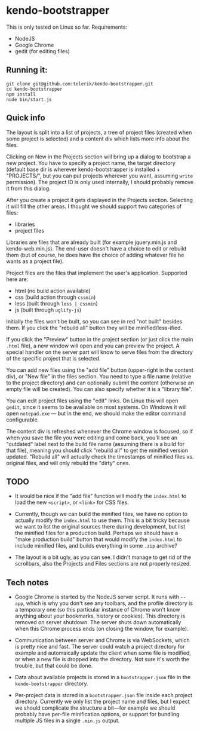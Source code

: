 kendo-bootstrapper
==================

This is only tested on Linux so far.  Requirements:

- NodeJS
- Google Chrome
- gedit (for editing files)

## Running it:

    git clone git@github.com:telerik/kendo-bootstrapper.git
    cd kendo-bootstrapper
    npm install
    node bin/start.js

## Quick info

The layout is split into a list of projects, a tree of project files
(created when some project is selected) and a content div which lists more
info about the files.

Clicking on New in the Projects section will bring up a dialog to bootstrap
a new project.  You have to specify a project name, the target directory
(default base dir is wherever kendo-bootstrapper is installed + "PROJECTS/",
but you can put projects wherever you want, assuming `write` permission).
The project ID is only used internally, I should probably remove it from
this dialog.

After you create a project it gets displayed in the Projects section.
Selecting it will fill the other areas.  I thought we should support two
categories of files:

- libraries
- project files

Libraries are files that are already built (for example jquery.min.js and
kendo-web.min.js).  The end-user doesn't have a choice to edit or rebuild
them (but of course, he does have the choice of adding whatever file he
wants as a project file).

Project files are the files that implement the user's application.
Supported here are:

- html (no build action available)
- css (build action through `cssmin`)
- less (built through `less | cssmin`)
- js (built through `uglify-js`)

Initially the files won't be built, so you can see in red "not built"
besides them.  If you click the "rebuild all" button they will be
minified/less-ified.

If you click the "Preview" button in the project section (or just click the
main `.html` file), a new window will open and you can preview the project.
A special handler on the server part will know to serve files from the
directory of the specific project that is selected.

You can add new files using the "add file" button (upper-right in the
content div), or "New file" in the files section.  You need to type a file
name (relative to the project directory) and can optionally submit the
content (otherwise an empty file will be created).  You can also specify
whether it is a "library file".

You can edit project files using the "edit" links.  On Linux this will open
`gedit`, since it seems to be available on most systems.  On Windows it will
open `notepad.exe` — but in the end, we should make the editor command
configurable.

The content div is refreshed whenever the Chrome window is focused, so if
when you save the file you were editing and come back, you'll see an
"outdated" label next to the build file name (assuming there is a build for
that file), meaning you should click "rebuild all" to get the minified
version updated.  "Rebuild all" will actually check the timestamps of
minified files vs. original files, and will only rebuild the "dirty" ones.

## TODO

- It would be nice if the "add file" function will modify the `index.html`
  to load the new `<script>`, or `<link>` for CSS files.

- Currently, though we can build the minified files, we have no option to
  actually modify the `index.html` to use them.  This is a bit tricky
  because we want to list the original sources there during development, but
  list the minified files for a production build.  Perhaps we should have a
  "make production build" button that would modify the `index.html` to
  include minified files, and builds everything in some `.zip` archive?

- The layout is a bit ugly, as you can see.  I didn't manage to get rid of
  the scrollbars, also the Projects and Files sections are not properly
  resized.

## Tech notes

- Google Chrome is started by the NodeJS server script.  It runs with
  `--app`, which is why you don't see any toolbars, and the profile
  directory is a temporary one (so this particular instance of Chrome won't
  know anything about your bookmarks, history or cookies).  This directory
  is removed on server shutdown.  The server shuts down automatically when
  this Chrome process ends (on closing the window, for example).

- Communication between server and Chrome is via WebSockets, which is pretty
  nice and fast.  The server could watch a project directory for example and
  automaically update the client when some file is modified, or when a new
  file is dropped into the directory.  Not sure it's worth the trouble, but
  that could be done.

- Data about available projects is stored in a `bootstrapper.json` file in
  the `kendo-bootstrapper` directory.

- Per-project data is stored in a `bootstrapper.json` file inside each
  project directory.  Currently we only list the project name and files, but
  I expect we should complicate the structure a bit—for example we should
  probably have per-file minification options, or support for bundling
  multiple JS files in a single `.min.js` output.
